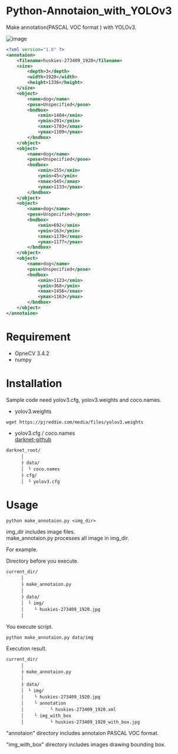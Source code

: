 # Python-Annotaion_with_YOLOv3
Make annotation(PASCAL VOC format ) with YOLOv3.

![image](https://user-images.githubusercontent.com/35373553/45597341-b3444a00-ba05-11e8-88c2-567f49b071bc.jpg)

```XML
<?xml version="1.0" ?>
<annotaion>
	<filename>huskies-273409_1920</filename>
	<size>
		<depth>3</depth>
		<width>1920</width>
		<height>1336</height>
	</size>
	<object>
		<name>dog</name>
		<pose>Unspecified</pose>
		<bndbox>
			<xmin>1404</xmin>
			<ymin>291</ymin>
			<xmax>1783</xmax>
			<ymax>1109</ymax>
		</bndbox>
	</object>
	<object>
		<name>dog</name>
		<pose>Unspecified</pose>
		<bndbox>
			<xmin>155</xmin>
			<ymin>45</ymin>
			<xmax>545</xmax>
			<ymax>1133</ymax>
		</bndbox>
	</object>
	<object>
		<name>dog</name>
		<pose>Unspecified</pose>
		<bndbox>
			<xmin>692</xmin>
			<ymin>163</ymin>
			<xmax>1170</xmax>
			<ymax>1177</ymax>
		</bndbox>
	</object>
	<object>
		<name>dog</name>
		<pose>Unspecified</pose>
		<bndbox>
			<xmin>1123</xmin>
			<ymin>368</ymin>
			<xmax>1456</xmax>
			<ymax>1163</ymax>
		</bndbox>
	</object>
</annotaion>

```


# Requirement
- OpneCV 3.4.2
- numpy  


# Installation
Sample code need yolov3.cfg, yolov3.weights and coco.names.  

- yolov3.weights
```
wget https://pjreddie.com/media/files/yolov3.weights
```
- yolov3.cfg / coco.names  
[darknet-github](https://github.com/pjreddie/darknet)
```
darknet_root/  
    　│
    　├ data/  
    　│　└ coco.names
    　├ cfg/  
    　│　└ yolov3.cfg
```

# Usage
```
python make_annotaion.py <img_dir>
```
img_dir includes image files.  
make_annotaion.py processes all image in img_dir.

For example.

Directory before you execute.
```
current_dir/  
    　│
    　├ make_annotaion.py  
    　│
    　├ data/  
    　│　└ img/
　    │    └ huskies-273409_1920.jpg
　    │
```

You execute script.
```
python make_annotaion.py data/img
```


Execution result.
```
current_dir/  
    　│
    　├ make_annotaion.py  
    　│
    　├ data/  
    　│　└ img/
　    │    └ huskies-273409_1920.jpg
　    │    └ annotation
　    │          └ huskies-273409_1920.xml
　    │    └ img_with_box
　    │          └ huskies-273409_1920_with_box.jpg

```
"annotaion" directory includes annotaion PASCAL VOC format.

"img_with_box" directory includes images drawing bounding box.
